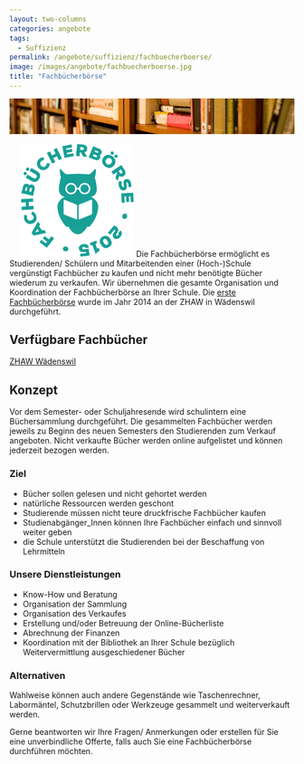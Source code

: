 ```yaml
---
layout: two-columns
categories: angebote
tags:
  - Suffizienz
permalink: /angebote/suffizienz/fachbuecherboerse/
image: /images/angebote/fachbuecherboerse.jpg
title: "Fachbücherbörse"
---
```

<div class="angebot-top-wide"><img title="Fachbücherbörse" src="/images/angebote/fachbuecherboerse_sub.jpg"></div>

<img class="right" width="200" title="Fachbücherbörse" src="/images/angebote/fachbuecherboerse_sub_logo.png" style="margin-left:20px;"> Die Fachbücherbörse ermöglicht es Studierenden/ Schülern und Mitarbeitenden einer (Hoch-)Schule vergünstigt Fachbücher zu kaufen und nicht mehr benötigte Bücher wiederum zu verkaufen. Wir übernehmen die gesamte Organisation und Koordination der Fachbücherbörse an Ihrer Schule. Die [erste Fachbücherbörse][bfbb] wurde im Jahr 2014 an der ZHAW in Wädenswil durchgeführt.

## Verfügbare Fachbücher
<a href="/angebote/suffizienz/fachbuecherboerse/zhaw/" class="button">ZHAW Wädenswil</a>

## Konzept

Vor dem Semester- oder Schuljahresende wird schulintern eine Büchersammlung durchgeführt. Die gesammelten Fachbücher werden jeweils zu Beginn des neuen Semesters den Studierenden zum Verkauf angeboten. Nicht verkaufte Bücher werden online aufgelistet und können jederzeit bezogen werden.

### Ziel

* Bücher sollen gelesen und nicht gehortet werden
* natürliche Ressourcen werden geschont
* Studierende müssen nicht teure druckfrische Fachbücher kaufen
* Studienabgänger_Innen können Ihre Fachbücher einfach und sinnvoll weiter geben
* die Schule unterstützt die Studierenden bei der Beschaffung von Lehrmitteln

### Unsere Dienstleistungen

* Know-How und Beratung
* Organisation der Sammlung
* Organisation des Verkaufes
* Erstellung und/oder Betreuung der Online-Bücherliste
* Abrechnung der Finanzen
* Koordination mit der Bibliothek an Ihrer Schule bezüglich Weitervermittlung ausgeschiedener Bücher

### Alternativen

Wahlweise können auch andere Gegenstände wie Taschenrechner, Labormäntel, Schutzbrillen oder Werkzeuge gesammelt und weiterverkauft werden.

Gerne beantworten wir Ihre Fragen/ Anmerkungen oder erstellen für Sie eine unverbindliche Offerte, falls auch Sie eine Fachbücherbörse durchführen möchten.

[bfbb]: /blog/2014/09/30/fachbuecherboerse-2014-an-der-zhaw-waedenswil/

